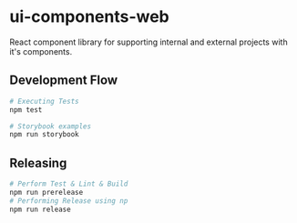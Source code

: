 # ui-components-web
React component library for supporting internal and external projects with it's components.

## Development Flow

```bash
# Executing Tests
npm test

# Storybook examples
npm run storybook
```

## Releasing

```bash
# Perform Test & Lint & Build
npm run prerelease
# Performing Release using np
npm run release
```
